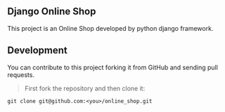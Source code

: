 ## Django Online Shop
This project is an Online Shop developed by python django framework.

## Development
You can contribute to this project forking it from GitHub and sending pull requests.

> First fork the repository and then clone it:

    git clone git@github.com:<you>/online_shop.git